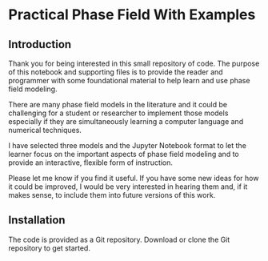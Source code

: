 # Practical Phase Field With Examples

## Introduction

Thank you for being interested in this small repository of code.  The purpose of this notebook and supporting files is to provide the reader and programmer with some foundational material to help learn and use phase field modeling.

There are many phase field models in the literature and it could be challenging for a student or researcher to implement those models especially if they are simultaneously learning a computer language and numerical techniques.  

I have selected three models and the Jupyter Notebook format to let the learner focus on the important aspects of phase field modeling and to provide an interactive, flexible form of instruction.

Please let me know if you find it useful.  If you have some new ideas for how it could be improved, I would be very interested in hearing them and, if it makes sense, to include them into future versions of this work.

## Installation

The code is provided as a Git repository.  Download or clone the Git repository to get started.  
